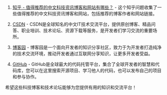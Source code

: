 1. [知乎 - 值得推荐的中文科技资讯博客和网站有哪些？](https://www.zhihu.com/question/19550312) - 这个知乎问题收集了一些值得推荐的中文科技资讯博客和网站，包括推荐的博客作者和网站链接。

2. [CSDN](https://www.csdn.net/) - CSDN是全球知名的中文IT技术交流平台，提供原创博客、精品问答、职业培训、技术论坛、资源下载等服务，是开发者们学习交流的重要场所。

3. [博客园](https://www.cnblogs.com/) - 博客园是一个面向开发者的知识分享社区，致力于为开发者打造纯净的技术交流环境，推动开发者通过互联网分享知识，让更多开发者受益。

4. [GitHub](https://github.com) - GitHub是全球最大的代码托管平台，集合了全球开发者的智慧和代码库，您可以在这里搜索开源项目、学习他人的代码，也可以发布自己的项目和参与协作。

希望这些科技博客和技术论坛能够为您提供有用的知识和交流平台！
